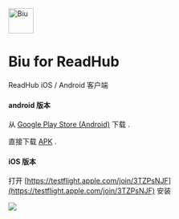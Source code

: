 <img src="https://github.com/gaodeng/Biu-for-ReadHub/raw/master/ios/Biu/Images.xcassets/AppIcon.appiconset/icon-57%402x.png" width = "50" height = "50" alt="Biu" align=center />

# Biu for ReadHub
ReadHub iOS / Android 客户端

#### android 版本
从 [Google Play Store (Android)](https://play.google.com/store/apps/details?id=com.icyarrow.biu.readhub) 下载 .

直接下载 [APK](https://github.com/gaodeng/Biu-for-ReadHub/releases/) .


#### iOS 版本
 打开 [https://testflight.apple.com/join/3TZPsNJF](https://testflight.apple.com/join/3TZPsNJF) 安装

![](https://github.com/gaodeng/Biu-for-ReadHub/raw/master/mockup.png)

